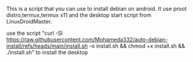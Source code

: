 This is a script that you can use to install debian on android.
It use proot distro,termux,termux x11 and the desktop start script from LinuxDroidMaster.

use the script "curl -Sl https://raw.githubusercontent.com/Mohameda332/auto-debian-install/refs/heads/main/install.sh -o install.sh && chmod +x install.sh && ./install.sh" to install the desktop
